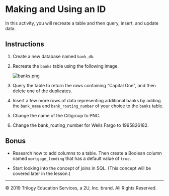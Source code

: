# Making and Using an ID

In this activity, you will recreate a table and then query, insert, and update data.

## Instructions

1. Create a new database named `bank_db`.

2. Recreate the `banks` table using the following image.

    ![banks.png](Images/banks.png)

3. Query the table to return the rows containing "Capital One", and then delete one of the duplicates.

4. Insert a few more rows of data representing additional banks by adding the `bank_name` and `bank_routing_number` of your choice to the `banks` table.

5. Change the name of the Citigroup to PNC.

6. Change the bank_routing_number for Wells Fargo to 1995826182.

## Bonus

* Research how to add columns to a table. Then create a Boolean column named `mortgage_lending` that has a default value of `true`.

* Start looking into the concept of joins in SQL. (This concept will be covered later in the lesson.)

---

© 2019 Trilogy Education Services, a 2U, Inc. brand. All Rights Reserved.
